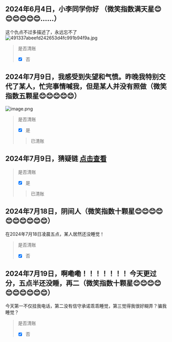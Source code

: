 ## 2024年6月4日，小李同学你好 （微笑指数满天星😊😊😊😊😊😊……）
这个仇点不过多描述了，永远忘不了
![491337abeefd242653d4fc991b94f9a.jpg](https://s2.loli.net/2024/07/08/TmrF3h6tDyNw8aq.jpg)
> 是否清账
> - [x] 否
## 2024年7月9日，我感受到失望和气愤。昨晚我特别交代了某人，忙完事情喊我，但是某人并没有照做（微笑指数五颗星😊😊😊😊😊）
![image.png](https://s2.loli.net/2024/07/09/VYok6Ctq5QbdHOZ.png)
> 是否清账
> - [x] 是
> >  已清账
## 2024年7月9日，猜疑链 [点击查看](https://chenxi0612.org/post/2024-nian-7-yue-9-ri-xia-wu-%EF%BC%8C-xin-ren-wei-ji-%EF%BC%9A-cong-yi-dun-fan-yin-fa-de-si-kao.html)
> 是否清账
> - [x] 是 
> >  已清账
## 2024年7月18日，阴间人（微笑指数十颗星😊😊😊😊😊😊😊😊😊😊）
在2024年7月18日凌晨五点，某人居然还没睡觉！
> 是否清账
> - [x] 否
## 2024年7月19日，啊嘞嘞！！！！！！！ 今天更过分，五点半还没睡，再二（微笑指数十颗星😊😊😊😊😊😊😊😊😊😊）
今天第一不仅挂我电话，第二没有信守承诺乖乖睡觉，第三觉得我很好糊弄？骗我睡觉？
> 是否清账
> - [x] 否